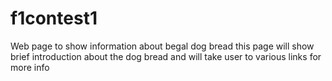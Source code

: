 # f1contest1
Web page to show information about begal dog bread
this page will show brief introduction about the dog bread and will take user to various links for more info
